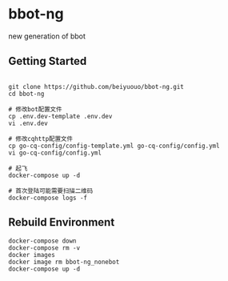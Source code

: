 # bbot-ng

new generation of bbot

## Getting Started

```shell

git clone https://github.com/beiyuouo/bbot-ng.git
cd bbot-ng

# 修改bot配置文件
cp .env.dev-template .env.dev
vi .env.dev

# 修改cqhttp配置文件
cp go-cq-config/config-template.yml go-cq-config/config.yml
vi go-cq-config/config.yml

# 起飞
docker-compose up -d

# 首次登陆可能需要扫描二维码
docker-compose logs -f
```


## Rebuild Environment
```shell
docker-compose down
docker-compose rm -v
docker images
docker image rm bbot-ng_nonebot
docker-compose up -d
```
